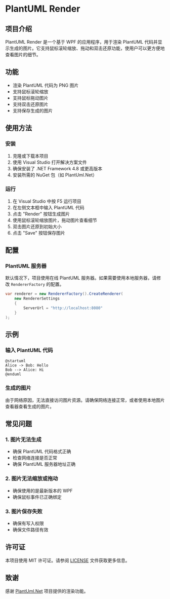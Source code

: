 # PlantUML Render

## 项目介绍
PlantUML Render 是一个基于 WPF 的应用程序，用于渲染 PlantUML 代码并显示生成的图片。它支持鼠标滚轮缩放、拖动和双击还原功能，使用户可以更方便地查看图片的细节。

## 功能
- 渲染 PlantUML 代码为 PNG 图片
- 支持鼠标滚轮缩放
- 支持鼠标拖动图片
- 支持双击还原图片
- 支持保存生成的图片

## 使用方法
### 安装
1. 克隆或下载本项目
2. 使用 Visual Studio 打开解决方案文件
3. 确保安装了 .NET Framework 4.8 或更高版本
4. 安装所需的 NuGet 包（如 PlantUml.Net）

### 运行
1. 在 Visual Studio 中按 F5 运行项目
2. 在左侧文本框中输入 PlantUML 代码
3. 点击 "Render" 按钮生成图片
4. 使用鼠标滚轮缩放图片，拖动图片查看细节
5. 双击图片还原到初始大小
6. 点击 "Save" 按钮保存图片

## 配置
### PlantUML 服务器
默认情况下，项目使用在线 PlantUML 服务器。如果需要使用本地服务器，请修改 `RendererFactory` 的配置。

```csharp
var renderer = new RendererFactory().CreateRenderer(
    new RendererSettings
    {
        ServerUrl = "http://localhost:8080"
    }
);
```

## 示例
### 输入 PlantUML 代码
```plantuml
@startuml
Alice -> Bob: Hello
Bob --> Alice: Hi
@enduml
```

### 生成的图片
由于网络原因，无法直接访问图片资源。请确保网络连接正常，或者使用本地图片查看器查看生成的图片。

## 常见问题
### 1. 图片无法生成
- 确保 PlantUML 代码格式正确
- 检查网络连接是否正常
- 确保 PlantUML 服务器地址正确

### 2. 图片无法缩放或拖动
- 确保使用的是最新版本的 WPF
- 确保鼠标事件已正确绑定

### 3. 图片保存失败
- 确保有写入权限
- 确保文件路径有效



## 许可证
本项目使用 MIT 许可证。请参阅 [LICENSE](LICENSE) 文件获取更多信息。

## 致谢
感谢 [PlantUml.Net](https://github.com/plantuml/PlantUml.Net) 项目提供的渲染功能。
